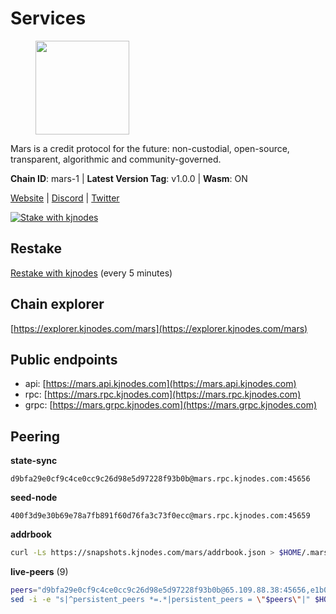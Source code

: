 # Services

<figure><img src="https://raw.githubusercontent.com/kj89/testnet_manuals/main/pingpub/logos/mars.png" width="150" alt=""><figcaption></figcaption></figure>

Mars is a credit protocol for the future: non-custodial,  open-source, transparent, algorithmic and community-governed.

**Chain ID**: mars-1 | **Latest Version Tag**: v1.0.0 | **Wasm**: ON

[Website](https://marsprotocol.io) | [Discord](https://discord.gg/marsprotocol) | [Twitter](https://twitter.com/mars_protocol)

[![Stake with kjnodes](https://i.ibb.co/cr44Q8j/button-stake-with-kjnodes.png)](https://restake.app/mars/marsvaloper1p9t4gr40rnpdwqacxgcqp7ffrfw908nu020g4n)

## Restake

[Restake with kjnodes](https://restake.app/mars/marsvaloper1p9t4gr40rnpdwqacxgcqp7ffrfw908nu020g4n) (every 5 minutes)
## Chain explorer
[https://explorer.kjnodes.com/mars](https://explorer.kjnodes.com/mars)

## Public endpoints

* api: [https://mars.api.kjnodes.com](https://mars.api.kjnodes.com)
* rpc: [https://mars.rpc.kjnodes.com](https://mars.rpc.kjnodes.com)
* grpc: [https://mars.grpc.kjnodes.com](https://mars.grpc.kjnodes.com)

## Peering

**state-sync**

```text
d9bfa29e0cf9c4ce0cc9c26d98e5d97228f93b0b@mars.rpc.kjnodes.com:45656
```

**seed-node**

```text
400f3d9e30b69e78a7fb891f60d76fa3c73f0ecc@mars.rpc.kjnodes.com:45659
```

**addrbook**
```bash
curl -Ls https://snapshots.kjnodes.com/mars/addrbook.json > $HOME/.mars/config/addrbook.json
```

**live-peers** (9)
```bash
peers="d9bfa29e0cf9c4ce0cc9c26d98e5d97228f93b0b@65.109.88.38:45656,e1b058e5cfa2b836ddaa496b10911da62dcf182e@65.21.136.170:55656,b88814bddfccd85289d7201bfd6fc6c4b3342ab2@178.162.165.193:36095,84f821d36d45cc0cdaa4ff05297e888bb0d9de8f@85.237.193.111:26656,e726816f42831689eab9378d5d577f1d06d25716@23.88.22.29:26656,e61f11c5b03400d3a99c066f951ed0888a2b64af@65.108.238.103:18556,8253a88226cb44161f0f7eddb8aa0f022a0cf861@65.108.109.240:3000,c06b9689397667fa060d8c3458dd391962d89be2@116.202.36.240:18556,c46be592341987eae20ac681cb08d2abcc02ab9a@137.74.4.20:2000"
sed -i -e "s|^persistent_peers *=.*|persistent_peers = \"$peers\"|" $HOME/.mars/config/config.toml
```
